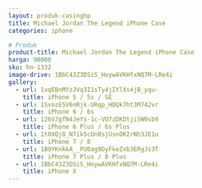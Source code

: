 ```yaml
---
layout: produk-casinghp
title: Michael Jordan The Legend iPhone Case
categories: iphone

# Produk
product-title: Michael Jordan The Legend iPhone Case
harga: 90000
sku: hn-1332
image-drive: 1BbC43Z3DSiS_HoywAVKHfxNQ7M-LRe4i
gallery:
  - url: 1vqEBnMYzJVq3I1sTy4jIYlXs4jB_yqu-
    title: iPhone 5 / 5s / SE
  - url: 1SvnzE5V6nRjk-URqp_HDQk7ht3M742vr
    title: iPhone 6 / 6s
  - url: 126VJgfN4JeYs-1c-VO7zDKDtjiSW0sb9
    title: iPhone 6 Plus / 6s Plus
  - url: 1t0XQj8_N7ik5cUn0sjUsnOK2rNh3JE1u
    title: iPhone 7 / 8
  - url: 1B9YKnkkA__PU0ag9DyFkeZxb3ERgJs3T
    title: iPhone 7 Plus / 8 Plus
  - url: 1BbC43Z3DSiS_HoywAVKHfxNQ7M-LRe4i
    title: iPhone X
---
```

